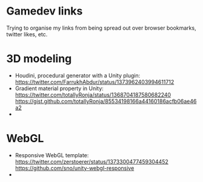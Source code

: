 # Gamedev links

Trying to organise my links from being spread out over browser bookmarks, twitter likes, etc.

# 3D modeling

* Houdini, procedural generator with a Unity plugin: https://twitter.com/FarrukhAbdur/status/1373962403994611712
* Gradient material property in Unity: https://twitter.com/totallyRonja/status/1368704187580682240 https://gist.github.com/totallyRonja/85534198166a44160186acfb06ae46a2
* 

# WebGL

* Responsive WebGL template: https://twitter.com/zerstoerer/status/1373300477459304452 https://github.com/sno/unity-webgl-responsive
* 
